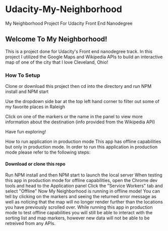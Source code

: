 # Udacity-My-Neighborhood
My Neighborhood Project For Udacity Front End Nanodegree

## Welcome To My Neighborhood!
This is a project done for Udacity's Front end nanodegree track. In this project I utilized the Google Maps and Wikipedia APIs to build an interactive map of one of the city that I love Cleveland, Ohio!

### How To Setup
Clone or download this project then cd into the directory and run NPM install and NPM start

Use the dropdown side bar at the top left hand corner to filter out some of my favorite places in Raleigh

Click on one of the markers or the name in the panel to view more information about the destination (info provided from the Wikipedia API)

Have fun exploring!

How to run application in production mode
This app has offline capabilities but only in production mode. In order to run this application in production mode please refer to the following steps:

#### Download or clone this repo
Run NPM install and then NPM start to launch the local server
When testing this app in production mode for offline capabilities, open the Chrome dev tools and head to the Application panel
Click the "Service Workers" tab and select "Offline"
Now My Neighborhood is running in offline mode! You can tell by clicking on the markers and seeing the returned error message as well as noticing that the map will no longer render further than the locations you have previously scrolled over.
While running this app in production mode to test offline capabilities you will still be able to interact with the sorting list and map markers, however new data will not be able to be retreived from any APIs.
